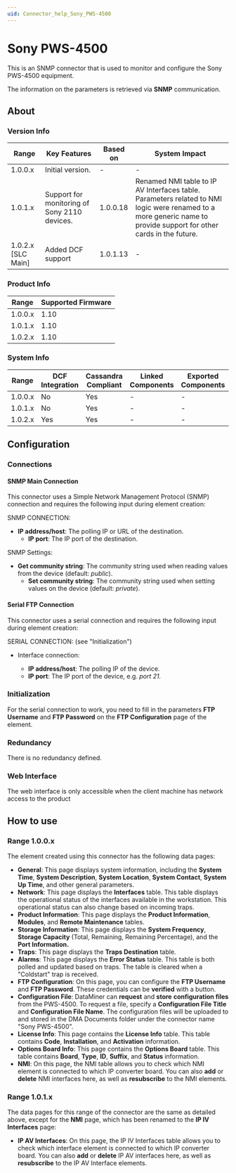 ```yaml
---
uid: Connector_help_Sony_PWS-4500
---
```


# Sony PWS-4500

This is an SNMP connector that is used to monitor and configure the Sony PWS-4500 equipment.

The information on the parameters is retrieved via **SNMP** communication.

## About

### Version Info

| **Range**            | **Key Features**                             | **Based on** | **System Impact**                                                                                                                                                  |
|----------------------|----------------------------------------------|--------------|--------------------------------------------------------------------------------------------------------------------------------------------------------------------|
| 1.0.0.x              | Initial version.                             | \-           | \-                                                                                                                                                                 |
| 1.0.1.x              | Support for monitoring of Sony 2110 devices. | 1.0.0.18     | Renamed NMI table to IP AV Interfaces table. Parameters related to NMI logic were renamed to a more generic name to provide support for other cards in the future. |
| 1.0.2.x \[SLC Main\] | Added DCF support                            | 1.0.1.13     | \-                                                                                                                                                                 |

### Product Info

| **Range** | **Supported Firmware** |
|-----------|------------------------|
| 1.0.0.x   | 1.10                   |
| 1.0.1.x   | 1.10                   |
| 1.0.2.x   | 1.10                   |

### System Info

| **Range** | **DCF Integration** | **Cassandra Compliant** | **Linked Components** | **Exported Components** |
|-----------|---------------------|-------------------------|-----------------------|-------------------------|
| 1.0.0.x   | No                  | Yes                     | \-                    | \-                      |
| 1.0.1.x   | No                  | Yes                     | \-                    | \-                      |
| 1.0.2.x   | Yes                 | Yes                     | \-                    | \-                      |

## Configuration

### Connections

#### SNMP Main Connection

This connector uses a Simple Network Management Protocol (SNMP) connection and requires the following input during element creation:

SNMP CONNECTION:

- **IP address/host**: The polling IP or URL of the destination.
  - **IP port**: The IP port of the destination.

SNMP Settings:

- **Get community string**: The community string used when reading values from the device (default: *public*).
  - **Set community string**: The community string used when setting values on the device (default: *private*).

#### Serial FTP Connection

This connector uses a serial connection and requires the following input during element creation:

SERIAL CONNECTION: (see "Initialization")

- Interface connection:

  - **IP address/host**: The polling IP of the device.
  - **IP port**: The IP port of the device, e.g. *port 21.*

### Initialization

For the serial connection to work, you need to fill in the parameters **FTP Username** and **FTP Password** on the **FTP Configuration** page of the element.

### Redundancy

There is no redundancy defined.

### Web Interface

The web interface is only accessible when the client machine has network access to the product

## How to use

### Range 1.0.0.x

The element created using this connector has the following data pages:

- **General**: This page displays system information, including the **System Time**, **System Description**, **System Location**, **System Contact**, **System Up Time**, and other general parameters.
- **Network**: This page displays the **Interfaces** table. This table displays the operational status of the interfaces available in the workstation. This operational status can also change based on incoming traps.
- **Product Information**: This page displays the **Product Information**, **Modules**, and **Remote Maintenance** tables.
- **Storage Information**: This page displays the **System Frequency**, **Storage Capacity** (Total, Remaining, Remaining Percentage), and the **Port Information.**
- **Traps**: This page displays the **Traps Destination** table.
- **Alarms**: This page displays the **Error Status** table. This table is both polled and updated based on traps. The table is cleared when a "Coldstart" trap is received.
- **FTP Configuration**: On this page, you can configure the **FTP Username** and **FTP Password**. These credentials can be **verified** with a button.
- **Configuration File**: DataMiner can **request** and **store** **configuration files** from the PWS-4500. To request a file, specify a **Configuration File Title** and **Configuration File Name**. The configuration files will be uploaded to and stored in the DMA Documents folder under the connector name "Sony PWS-4500".
- **License Info**: This page contains the **License Info** table. This table contains **Code**, **Installation**, and **Activation** information.
- **Options Board Info**: This page contains the **Options Board** table. This table contains **Board**, **Type**, **ID**, **Suffix**, and **Status** information.
- **NMI**: On this page, the NMI table allows you to check which NMI element is connected to which IP converter board. You can also **add** or **delete** NMI interfaces here, as well as **resubscribe** to the NMI elements.

### Range 1.0.1.x

The data pages for this range of the connector are the same as detailed above, except for the **NMI** page, which has been renamed to the **IP IV Interfaces** page:

- **IP AV Interfaces**: On this page, the IP IV Interfaces table allows you to check which interface element is connected to which IP converter board. You can also **add** or **delete** IP AV interfaces here, as well as **resubscribe** to the IP AV Interface elements.

